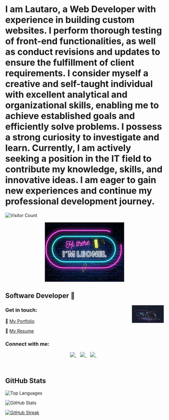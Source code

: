 # I am Lautaro, a Web Developer with experience in building custom websites. I perform thorough testing of front-end functionalities, as well as conduct revisions and updates to ensure the fulfillment of client requirements. I consider myself a creative and self-taught individual with excellent analytical and organizational skills, enabling me to achieve established goals and efficiently solve problems. I possess a strong curiosity to investigate and learn. Currently, I am actively seeking a position in the IT field to contribute my knowledge, skills, and innovative ideas. I am eager to gain new experiences and continue my professional development journey.

![Visitor Count](https://api.visitorbadge.io/api/VisitorHit?user=speedbuild98&repo=speedbuild98&countColor=%237B1E7A)

<p align="center">
  <img width='50%' src="https://github.com/speedbuild98/speedbuild98/blob/main/LEONEL.png"/>
</p>

## Software Developer 🌠

<img align='right' src='https://github.com/speedbuild98/speedbuild98/blob/main/bongo-cat-codes.gif?raw=true' width='20%'>

### Get in touch:

:floppy_disk: [My Portfolio](https://gallardolautaro.tech)

:page_with_curl: [My Resume](https://github.com/speedbuild98/speedbuild98.github.io/raw/main/assets/pdf/material-resume-eng.pdf)

### Connect with me:
<p align="center">
  <a href="https://www.linkedin.com/in/lautagallardogg/">
    <img src="https://img.shields.io/badge/linkedin-%230077B5.svg?&style=for-the-badge&logo=linkedin&logoColor=white" />
  </a>&nbsp;&nbsp;
  <a href="mailto:dev.gallardolautaro@gmail.com?subject=Hi there!">
    <img src="https://img.shields.io/badge/Gmail-FF0000.svg?&style=for-the-badge&logo=gmail&logoColor=white" />
  </a>&nbsp;&nbsp;  
  <a href="https://wa.me/5492664017317">
    <img src="https://img.shields.io/badge/whatsapp-30077B5.svg?&style=for-the-badge&logo=whatsapp&logoColor=white" />
  </a>&nbsp;&nbsp;   
</p>

<br/>

## GitHub Stats
 
![Top Languages](https://github-readme-stats.vercel.app/api/top-langs/?username=speedbuild98&bg_color=082032&hide_border=true&title_color=EEEEEE&text_color=EEEEEE&icon_color=ff006c&count_private=true)

![GitHub Stats](https://github-readme-stats.vercel.app/api?username=speedbuild98&bg_color=082032&hide_border=true&title_color=EEEEEE&text_color=EEEEEE&icon_color=ff006c&show_icons=true&count_private=true)

[![GitHub Streak](https://github-readme-streak-stats.herokuapp.com/?user=speedbuild98&background=082032&dates=ffffff&ring=F7DF1E&fire=F7DF1E&currStreakNum=ffffff&sideNums=ffffff&currStreakLabel=ff006c&sideLabels=ff006c&hide_border=true)](https://git.io/streak-stats)
